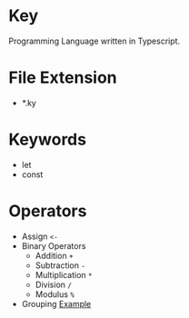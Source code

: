 # Key
Programming Language written in Typescript.

# File Extension
* *.ky

# Keywords
* let
* const

# Operators
* Assign `<-`
* Binary Operators
  * Addition `+`
  * Subtraction `-`
  * Multiplication `*`
  * Division `/`
  * Modulus `%`
* Grouping [Example](https://github.com/Winter-r/Key/blob/main/Examples/test.ky)
